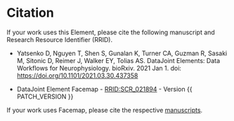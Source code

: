 # Citation

If your work uses this Element, please cite the following manuscript and Research
Resource Identifier (RRID).

+ Yatsenko D, Nguyen T, Shen S, Gunalan K, Turner CA, Guzman R, Sasaki M, Sitonic D,
  Reimer J, Walker EY, Tolias AS. DataJoint Elements: Data Workflows for
  Neurophysiology. bioRxiv. 2021 Jan 1. doi: https://doi.org/10.1101/2021.03.30.437358

+ DataJoint Element Facemap - [RRID:SCR_021894](https://scicrunch.org/resolver/SCR_021894) - Version {{ PATCH_VERSION }}

If your work uses Facemap, please cite the respective [manuscripts](https://github.com/MouseLand/facemap#citation).
